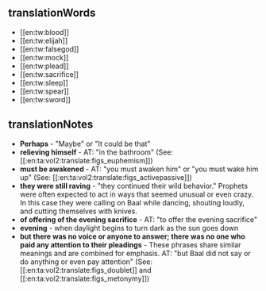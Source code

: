 ## translationWords

* [[en:tw:blood]]
* [[en:tw:elijah]]
* [[en:tw:falsegod]]
* [[en:tw:mock]]
* [[en:tw:plead]]
* [[en:tw:sacrifice]]
* [[en:tw:sleep]]
* [[en:tw:spear]]
* [[en:tw:sword]]

## translationNotes

* **Perhaps** - "Maybe" or "It could be that"
* **relieving himself** - AT: "in the bathroom" (See: [[:en:ta:vol2:translate:figs_euphemism]])
* **must be awakened** - AT: "you must awaken him" or "you must wake him up" (See: [[:en:ta:vol2:translate:figs_activepassive]])
* **they were still raving** - "they continued their wild behavior." Prophets were often expected to act in ways that seemed unusual or even crazy. In this case they were calling on Baal while dancing, shouting loudly, and cutting themselves with knives.
* **of offering of the evening sacrifice** - AT: "to offer the evening sacrifice"
* **evening** - when daylight begins to turn dark as the sun goes down
* **but there was no voice or anyone to answer; there was no one who paid any attention to their pleadings** - These phrases share similar meanings and are combined for emphasis. AT: "but Baal did not say or do anything or even pay attention" (See: [[:en:ta:vol2:translate:figs_doublet]] and [[:en:ta:vol2:translate:figs_metonymy]])
